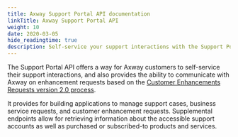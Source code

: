 ```yaml
---
title: Axway Support Portal API documentation
linkTitle: Axway Support Portal API
weight: 10
date: 2020-03-05
hide_readingtime: true
description: Self-service your support interactions with the Support Portal API.
---
```


The Support Portal API offers a way for Axway customers to self-service their support interactions, and also provides the ability to communicate with Axway on enhancement requests based on the [Customer Enhancements Requests version 2.0 process](https://community.axway.com/s/article/New-Axway-Enhancement-Request-Process).

It provides for building applications to manage support cases, business service requests, and customer enhancement requests. Supplemental endpoints allow for retrieving information about the accessible support accounts as well as purchased or subscribed-to products and services.

